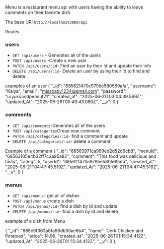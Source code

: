 Menu 
is a restaurant menu api with users having the ability to leave comments on their favorite dish.

The base URl `http://localhost3000/api`

Routes


### users
- `GET /api/users` - Generates all of the users
- `POST /api/users` -Create a new user
- `PATCH /api/users/:id`- Find an user by their Id and update their info
- `DELETE /api/users/:id`- Delete an user by using their Id to find and delete

examples of an user
{
"_id": "685621470e979be580569afa",
    "username": "Kaiya",
    "email": "missbaby1234@gmail.com",
    "password": "uryukoandpeanut21",
    "created_at": "2025-06-21T03:04:39.569Z",
    "updated_At": "2025-06-26T00:49:43.060Z",
    "__v": 0
}
### comments
- `GET /api/comments`-Generates all of the users
- `POST /api/categories`Creae new comment
- `PATCH /api/categories/:id`- find a comment and update
- `DELETE /api/categories/:id`- delete a comment

Example of a comment
 {
    "_id": "68563971ca969ed2d52d6cb8",
    "menuId": "68563105e4b32ff7c3a95a82",
    "comment": "This food was delicious and tasty",
    "rating": 5,
    "userId": "685621470e979be580569afa",
    "created_at": "2025-06-21T04:47:45.519Z",
    "updated_At": "2025-06-21T04:47:45.519Z",
    "__v": 0
  }

### menus
- `GET /api/menus`- get all of dishes
- `POST /api/menus` create a dish
- `PATCH /api/menus/:id`- find a dish by Id and update
- `DELETE /api/menus/:id`- find a dish by Id and delete

 example of a dish from Menu

{
    "_id": "685c9f363a0fa96db30ae6b4",
    "name": "Jerk Chicken and Potatoes",
    "price": 14.99,
    "created_at": "2025-06-26T01:15:34.412Z",
    "updated_At": "2025-06-26T01:15:34.412Z",
    "__v": 0
  },